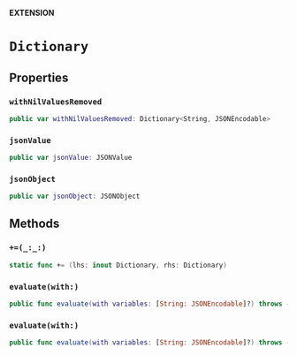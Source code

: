**EXTENSION**

# `Dictionary`

## Properties
### `withNilValuesRemoved`

```swift
public var withNilValuesRemoved: Dictionary<String, JSONEncodable>
```

### `jsonValue`

```swift
public var jsonValue: JSONValue
```

### `jsonObject`

```swift
public var jsonObject: JSONObject
```

## Methods
### `+=(_:_:)`

```swift
static func += (lhs: inout Dictionary, rhs: Dictionary)
```

### `evaluate(with:)`

```swift
public func evaluate(with variables: [String: JSONEncodable]?) throws -> JSONValue
```

### `evaluate(with:)`

```swift
public func evaluate(with variables: [String: JSONEncodable]?) throws -> JSONObject
```
